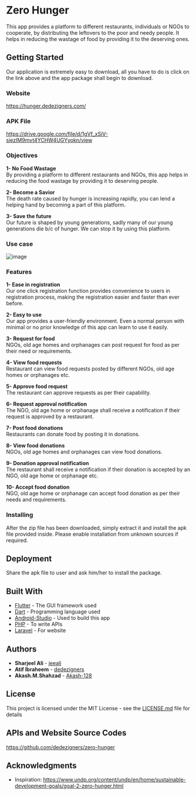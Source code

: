 # Zero Hunger

This app provides a platform to different restaurants, individuals or NGOs to cooperate, by distributing the leftovers to the poor and needy people. It helps in reducing the wastage of food by providing it to the deserving ones.

## Getting Started

Our application is extremely easy to download, all you have to do is click on the link above and the app package shall begin to download.

### Website

https://hunger.dedezigners.com/

### APK File

https://drive.google.com/file/d/1gVf_xSiV-siezIM9mvt4YCHW4UGYyokn/view

### Objectives

**1-	No Food Wastage**
<br>By providing a platform to different restaurants and NGOs, this app helps in reducing the food wastage by providing it to deserving people.

**2-	Become a Savior**
<br>The death rate caused by hunger is increasing rapidly, you can lend a helping hand by becoming a part of this platform.

**3-	Save the future**
<br>Our future is shaped by young generations, sadly many of our young generations die b/c of hunger. We can stop it by using this platform.

### Use case

![image](https://user-images.githubusercontent.com/60833961/74601371-6b749700-50bf-11ea-8263-026d5a6d039f.png)

### Features

**1-	Ease in registration**
<br>Our one click registration function provides convenience to users in registration process, making the registration easier and faster than ever before.

**2-	Easy to use**
<br>Our app provides a user-friendly environment. Even a normal person with minimal or no prior knowledge of this app can learn to use it easily.

**3-	Request for food**
<br>NGOs, old age homes and orphanages can post request for food as per their need or requirements.

**4-	View food requests**
<br>Restaurant can view food requests posted by different NGOs, old age homes or orphanages etc.

**5-	Approve food request**
<br>The restaurant can approve requests as per their capability.

**6-	Request approval notification**
<br>The NGO, old age home or orphanage shall receive a notification if their request is approved by a restaurant.

**7-	Post food donations**
<br>Restaurants can donate food by posting it in donations.

**8-	View food donations**
<br>NGOs, old age homes and orphanages can view food donations.

**9-	Donation approval notification**
<br>The restaurant shall receive a notification if their donation is accepted by an NGO, old age home or orphanage etc.

**10-	Accept food donation**
<br>NGO, old age home or orphanage can accept food donation as per their needs and requirements.

### Installing

After the zip file has been downloaded, simply extract it and install the apk file provided inside.
Please enable installation from unknown sources if required.

## Deployment

Share the apk file to user and ask him/her to install the package.

## Built With

* [Flutter](https://flutter.dev/) - The GUI framework used
* [Dart](https://dart.dev/) - Programming language used
* [Android-Studio](https://developer.android.com/studio) - Used to build this app
* [PHP](https://www.php.net/) - To write APIs
* [Laravel](https://laravel.com/) - For website

## Authors

* **Sharjeel Ali** - [jeeali](https://github.com/jeeali)
* **Atif Ibraheem** - [dedezigners](https://github.com/dedezigners)
* **Akash.M.Shahzad** - [Akash-128](https://github.com/Akash-128)

## License

This project is licensed under the MIT License - see the [LICENSE.md](LICENSE.md) file for details

## APIs and Website Source Codes

https://github.com/dedezigners/zero-hunger

## Acknowledgments

* Inspiration: https://www.undp.org/content/undp/en/home/sustainable-development-goals/goal-2-zero-hunger.html
